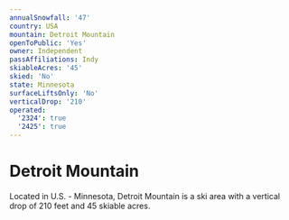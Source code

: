 ```yaml
---
annualSnowfall: '47'
country: USA
mountain: Detroit Mountain
openToPublic: 'Yes'
owner: Independent
passAffiliations: Indy
skiableAcres: '45'
skied: 'No'
state: Minnesota
surfaceLiftsOnly: 'No'
verticalDrop: '210'
operated:
  '2324': true
  '2425': true
---
```



# Detroit Mountain

Located in U.S. - Minnesota, Detroit Mountain is a ski area with a vertical drop of 210 feet and 45 skiable acres.
